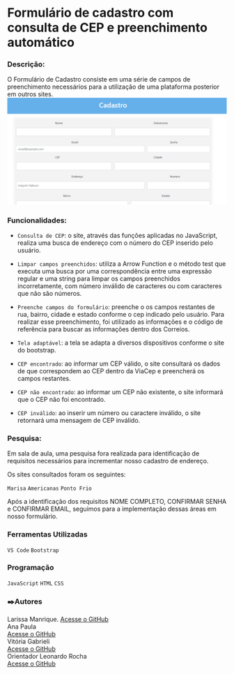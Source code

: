 # Formulário de cadastro com consulta de CEP e preenchimento automático


### Descrição:

O Formulário de Cadastro consiste em uma série de campos de preenchimento necessários para a utilização de uma plataforma posterior em outros sites.
<img src="Capturar.PNG" alt="">

### Funcionalidades:

- `Consulta de CEP`: o site, através das funções aplicadas no JavaScript, realiza uma busca de endereço com o número do CEP inserido pelo usuário.
  
- `Limpar campos preenchidos`: utiliza a Arrow Function e o método test que executa uma busca por uma correspondência entre uma expressão regular e uma string para limpar os campos preenchidos incorretamente, com número inválido de caracteres ou com caracteres que não são números.

- `Preenche campos do formulário`: preenche o os campos restantes de rua, bairro, cidade e estado conforme o cep indicado pelo usuário. Para realizar esse preenchimento, foi utilizado as informações e o código de referência para buscar as informações dentro dos Correios. 

- `Tela adaptável`: a tela se adapta a diversos dispositivos conforme o site do bootstrap.
  
- `CEP encontrado`: ao informar um CEP válido, o site consultará os dados de que correspondem ao CEP dentro da ViaCep e preencherá os campos restantes.

- `CEP não encontrado`: ao informar um CEP não existente, o site informará que o CEP não foi encontrado.

- `CEP inválido`: ao inserir um número ou caractere inválido, o site retornará uma mensagem de CEP inválido.

### Pesquisa:

Em sala de aula, uma pesquisa fora realizada para identificação de requisitos necessários para incrementar nosso cadastro de endereço.

Os sites consultados foram os seguintes:

`Marisa` 
`Americanas` 
`Ponto Frio`

Após a identificação dos requisitos NOME COMPLETO,  CONFIRMAR SENHA e CONFIRMAR EMAIL, seguimos para a implementação dessas áreas em nosso formulário.

### Ferramentas Utilizadas

`VS Code`
`Bootstrap`

### Programação

`JavaScript`
`HTML`
`CSS`

### ✒️Autores 

Larissa Manrique. 
[Acesse o GitHub](https://github.com/larissassk)  
Ana Paula  
[Acesse o GitHub](https://github.com/anapaulacd)  
Vitória Gabrieli  
[Acesse o GitHub](https://github.com/vickieww)  
Orientador Leonardo Rocha  
[Acesse o GitHub](https://github.com/LeonardoRochaMarista)

